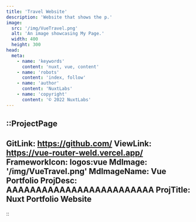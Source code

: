 ```yaml
---
title: 'Travel Website'
description: 'Website that shows the p.'
image:
  src: '/img/VueTravel.png'
  alt: 'An image showcasing My Page.'
  width: 400
  height: 300
head:
  meta:
    - name: 'keywords'
      content: 'nuxt, vue, content'
    - name: 'robots'
      content: 'index, follow'
    - name: 'author'
      content: 'NuxtLabs'
    - name: 'copyright'
      content: '© 2022 NuxtLabs'
---
```


::ProjectPage
---
GitLink: https://github.com/
ViewLink: https://vue-router-weld.vercel.app/
FrameworkIcon: logos:vue
MdImage: '/img/VueTravel.png'
MdImageName: Vue Portfolio
ProjDesc: AAAAAAAAAAAAAAAAAAAAAAAAA
ProjTitle: Nuxt Portfolio Website
---

::
